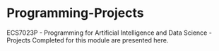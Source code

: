 # Programming-Projects
ECS7023P - Programming for Artificial Intelligence and Data Science - Projects Completed for this module are presented here. 
